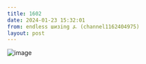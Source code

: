 ```yaml
---
title: 1602
date: 2024-01-23 15:32:01
from: endless шизing ⍼ (channel1162404975)
layout: post
---
```


![image](photos/photo_235@23-01-2024_15-32-01.jpg)


